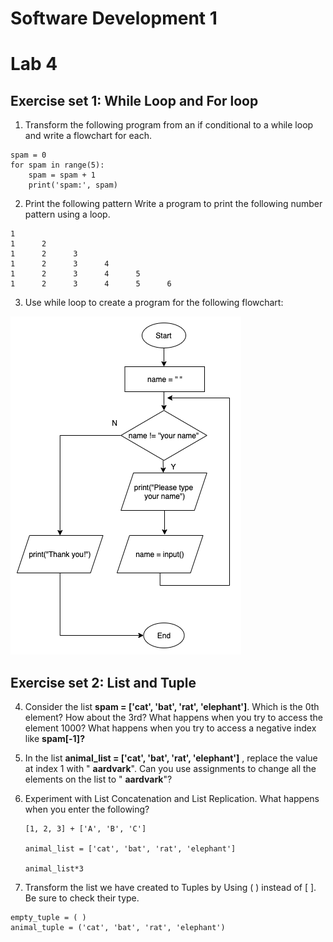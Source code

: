 # Software Development 1 
# Lab 4


## Exercise set 1: While Loop and For loop


1. Transform the following program from an if conditional to a while loop and write a flowchart for each.
```
spam = 0
for spam in range(5):
    spam = spam + 1
    print('spam:', spam)
```
2. Print the following pattern
Write a program to print the following number pattern using a loop.
```
1
1      2
1      2      3
1      2      3      4
1      2      3      4      5      
1      2      3      4      5      6
```

3.  Use while loop to create a program for the following flowchart:

![Alt text](img_5.png?raw=false "Flowchart Exercise 5")

## Exercise set 2: List and Tuple

4. Consider the list **spam = [&#39;cat&#39;, &#39;bat&#39;, &#39;rat&#39;, &#39;elephant&#39;]**. Which is the 0th element? How about the 3rd? What happens when you try to access the element 1000? What happens when you try to access a negative index like **spam[-1]?**

5. In the list **animal\_list = [&#39;cat&#39;, &#39;bat&#39;, &#39;rat&#39;, &#39;elephant&#39;]** , replace the value at index 1 with &quot; **aardvark**&quot;. Can you use assignments to change all the elements on the list to &quot; **aardvark**&quot;?



6. Experiment with List Concatenation and List Replication. What happens when you enter the following?

       [1, 2, 3] + ['A', 'B', 'C']
       
       animal_list = ['cat', 'bat', 'rat', 'elephant']
       
       animal_list*3
 
7. Transform the list we have created to Tuples by Using ( ) instead of [ ]. Be sure to check their type.

```
empty_tuple = ( )
animal_tuple = ('cat', 'bat', 'rat', 'elephant')
```
